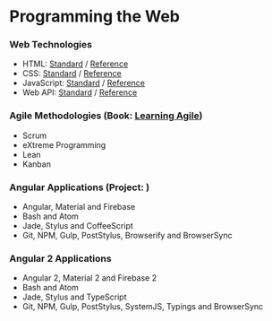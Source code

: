 # Programming the Web

### Web Technologies
* HTML: [Standard][1-1] / [Reference][1-2]
* CSS: [Standard][2-1] / [Reference][2-2]
* JavaScript: [Standard][3-1] / [Reference][3-2]
* Web API: [Standard][4-1] / [Reference][4-2]

[1-1]: https://www.w3.org/TR/html51
[1-2]: https://developer.mozilla.org/en-US/docs/Web/HTML/Reference
[2-1]: https://www.w3.org/Style/CSS/current-work
[2-2]: https://developer.mozilla.org/en-US/docs/Web/CSS/Reference
[3-1]: http://www.ecma-international.org/ecma-262/6.0
[3-2]: https://developer.mozilla.org/en-US/docs/Web/JavaScript/Reference
[4-1]: https://www.w3.org/TR/#tr_Javascript_APIs
[4-2]: https://github.com/Shyam-Chen/Web-Cheat-Sheet/blob/master/Web-API-Reference.md

### Agile Methodologies (Book: [Learning Agile](http://shop.oreilly.com/product/0636920025849.do))
* Scrum
* eXtreme Programming
* Lean
* Kanban

### Angular Applications (Project: )
* Angular, Material and Firebase
* Bash and Atom
* Jade, Stylus and CoffeeScript
* Git, NPM, Gulp, PostStylus, Browserify and BrowserSync

### Angular 2 Applications
* Angular 2, Material 2 and Firebase 2
* Bash and Atom
* Jade, Stylus and TypeScript
* Git, NPM, Gulp, PostStylus, SystemJS, Typings and BrowserSync
